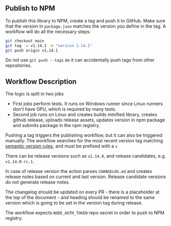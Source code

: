 ## Publish to NPM

To publish this library to NPM, create a tag and push it to GitHub. Make sure that the version in ```package.json``` matches the version you define in the tag. A workflow will do all the necessary steps:

```bash
git checkout main
git tag -a v1.14.1 -m "version 1.14.1"
git push origin v1.14.1
```

Do not use `git push --tags` as it can accidentally push tags from other repositories.

## Workflow Description

The logic is split in two jobs
* First jobs perform tests. It runs on Windows runner since Linux runners don't have GPU, which is required by many tests.
* Second job runs on Linux and creates builds minified library, creates github release, uploads release assets,
  updates version in npm package and submits package in the npm registry.

Pushing a tag triggers the publishing workflow, but it can also be triggered manually.
The workflow searches for the most recent version tag matching [semantic version rules](https://classic.yarnpkg.com/en/docs/dependency-versions#toc-semantic-versioning),
and must be prefixed with a `v`

There can be release versions such as `v1.14.0`, and release candidates, e.g. `v1.14.0-rc.1`.

In case of release version the action parses `CHANGELOG.md` and creates release notes based on current and last version.
Release candidate versions do not generate release notes.

The changelog should be updated on every PR - there is a placeholder at the top of the document - and heading should be renamed to the same version which is going to be set in the version tag during release.

The workflow expects `NODE_AUTH_TOKEN` repo secret in order to push to NPM registry.
